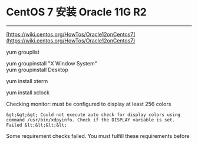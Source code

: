 # CentOS 7 安装 Oracle 11G R2

---

[https://wiki.centos.org/HowTos/Oracle12onCentos7](https://wiki.centos.org/HowTos/Oracle12onCentos7)

yum grouplist

yum groupinstall "X Window System"  
yum groupinstall Desktop

yum install xterm

yum install xclock





Checking monitor: must be configured to display at least 256 colors

    &gt;&gt;&gt; Could not execute auto check for display colors using command /usr/bin/xdpyinfo. Check if the DISPLAY variable is set.    Failed &lt;&lt;&lt;&lt;



Some requirement checks failed. You must fulfill these requirements before



